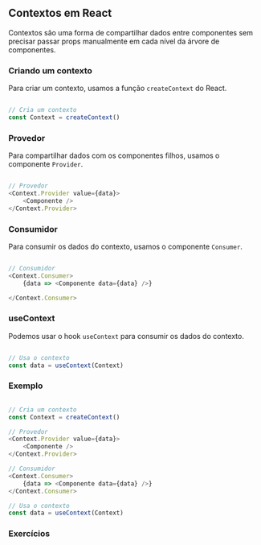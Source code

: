 ## Contextos em React

Contextos são uma forma de compartilhar dados entre componentes sem precisar passar props manualmente em cada nível da árvore de componentes.

### Criando um contexto

Para criar um contexto, usamos a função `createContext` do React.

```javascript

// Cria um contexto
const Context = createContext()

```

### Provedor

Para compartilhar dados com os componentes filhos, usamos o componente `Provider`.

```javascript

// Provedor
<Context.Provider value={data}>
    <Componente />
</Context.Provider>

```

### Consumidor

Para consumir os dados do contexto, usamos o componente `Consumer`.

```javascript

// Consumidor
<Context.Consumer>
    {data => <Componente data={data} />}

</Context.Consumer>

```

### useContext

Podemos usar o hook `useContext` para consumir os dados do contexto.

```javascript

// Usa o contexto
const data = useContext(Context)

```

### Exemplo

```javascript

// Cria um contexto
const Context = createContext()

// Provedor
<Context.Provider value={data}>
    <Componente />
</Context.Provider>

// Consumidor
<Context.Consumer>
    {data => <Componente data={data} />}
</Context.Consumer>

// Usa o contexto
const data = useContext(Context)

```

### Exercícios
